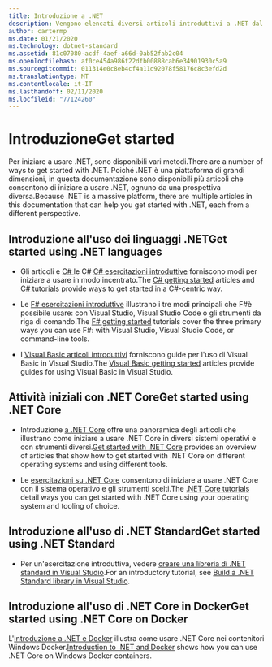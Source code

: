 ```yaml
---
title: Introduzione a .NET
description: Vengono elencati diversi articoli introduttivi a .NET dal punto di vista del linguaggio e della piattaforma.
author: cartermp
ms.date: 01/21/2020
ms.technology: dotnet-standard
ms.assetid: 81c07080-acdf-4aef-a66d-0ab52fab2c04
ms.openlocfilehash: af0ce454a986f22dfb00888cab6e34901930c5a9
ms.sourcegitcommit: 011314e0c8eb4cf4a11d92078f58176c8c3efd2d
ms.translationtype: MT
ms.contentlocale: it-IT
ms.lasthandoff: 02/11/2020
ms.locfileid: "77124260"
---
```

# <a name="get-started"></a><span data-ttu-id="0527e-103">Introduzione</span><span class="sxs-lookup"><span data-stu-id="0527e-103">Get started</span></span>

<span data-ttu-id="0527e-104">Per iniziare a usare .NET, sono disponibili vari metodi.</span><span class="sxs-lookup"><span data-stu-id="0527e-104">There are a number of ways to get started with .NET.</span></span> <span data-ttu-id="0527e-105">Poiché .NET è una piattaforma di grandi dimensioni, in questa documentazione sono disponibili più articoli che consentono di iniziare a usare .NET, ognuno da una prospettiva diversa.</span><span class="sxs-lookup"><span data-stu-id="0527e-105">Because .NET is a massive platform, there are multiple articles in this documentation that can help you get started with .NET, each from a different perspective.</span></span>

## <a name="get-started-using-net-languages"></a><span data-ttu-id="0527e-106">Introduzione all'uso dei linguaggi .NET</span><span class="sxs-lookup"><span data-stu-id="0527e-106">Get started using .NET languages</span></span>

* <span data-ttu-id="0527e-107">Gli articoli e [ C# ](../csharp/tutorials/index.md) le C# [ C# esercitazioni introduttive](../csharp/getting-started/index.md) forniscono modi per iniziare a usare in modo incentrato.</span><span class="sxs-lookup"><span data-stu-id="0527e-107">The [C# getting started](../csharp/getting-started/index.md) articles and [C# tutorials](../csharp/tutorials/index.md) provide ways to get started in a C#-centric way.</span></span>

* <span data-ttu-id="0527e-108">Le [ F# esercitazioni introduttive](../fsharp/get-started/index.md) illustrano i tre modi principali che F#è possibile usare: con Visual Studio, Visual Studio Code o gli strumenti da riga di comando.</span><span class="sxs-lookup"><span data-stu-id="0527e-108">The [F# getting started](../fsharp/get-started/index.md) tutorials cover the three primary ways you can use F#: with Visual Studio, Visual Studio Code, or command-line tools.</span></span>

* <span data-ttu-id="0527e-109">I [Visual Basic articoli introduttivi](../visual-basic/getting-started/index.md) forniscono guide per l'uso di Visual Basic in Visual Studio.</span><span class="sxs-lookup"><span data-stu-id="0527e-109">The [Visual Basic getting started](../visual-basic/getting-started/index.md) articles provide guides for using Visual Basic in Visual Studio.</span></span>

## <a name="get-started-using-net-core"></a><span data-ttu-id="0527e-110">Attività iniziali con .NET Core</span><span class="sxs-lookup"><span data-stu-id="0527e-110">Get started using .NET Core</span></span>

* <span data-ttu-id="0527e-111">Introduzione [a .NET Core](../core/get-started.md) offre una panoramica degli articoli che illustrano come iniziare a usare .NET Core in diversi sistemi operativi e con strumenti diversi.</span><span class="sxs-lookup"><span data-stu-id="0527e-111">[Get started with .NET Core](../core/get-started.md) provides an overview of articles that show how to get started with .NET Core on different operating systems and using different tools.</span></span>

* <span data-ttu-id="0527e-112">Le [esercitazioni su .NET Core](../core/tutorials/index.md) consentono di iniziare a usare .NET Core con il sistema operativo e gli strumenti scelti.</span><span class="sxs-lookup"><span data-stu-id="0527e-112">The [.NET Core tutorials](../core/tutorials/index.md) detail ways you can get started with .NET Core using your operating system and tooling of choice.</span></span>

## <a name="get-started-using-net-standard"></a><span data-ttu-id="0527e-113">Introduzione all'uso di .NET Standard</span><span class="sxs-lookup"><span data-stu-id="0527e-113">Get started using .NET Standard</span></span>

* <span data-ttu-id="0527e-114">Per un'esercitazione introduttiva, vedere [creare una libreria di .NET standard in Visual Studio](../core/tutorials/library-with-visual-studio.md).</span><span class="sxs-lookup"><span data-stu-id="0527e-114">For an introductory tutorial, see [Build a .NET Standard library in Visual Studio](../core/tutorials/library-with-visual-studio.md).</span></span>

## <a name="get-started-using-net-core-on-docker"></a><span data-ttu-id="0527e-115">Introduzione all'uso di .NET Core in Docker</span><span class="sxs-lookup"><span data-stu-id="0527e-115">Get started using .NET Core on Docker</span></span>

<span data-ttu-id="0527e-116">L'[Introduzione a .NET e Docker](../core/docker/introduction.md) illustra come usare .NET Core nei contenitori Windows Docker.</span><span class="sxs-lookup"><span data-stu-id="0527e-116">[Introduction to .NET and Docker](../core/docker/introduction.md) shows how you can use .NET Core on Windows Docker containers.</span></span>
